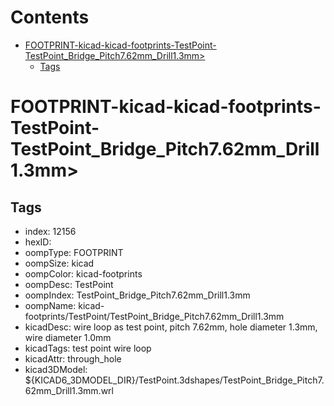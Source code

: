 



Contents
========

* [FOOTPRINT-kicad-kicad-footprints-TestPoint-TestPoint_Bridge_Pitch7.62mm_Drill1.3mm>](#footprint-kicad-kicad-footprints-testpoint-testpoint_bridge_pitch762mm_drill13mm)
	* [Tags](#tags)

# FOOTPRINT-kicad-kicad-footprints-TestPoint-TestPoint_Bridge_Pitch7.62mm_Drill1.3mm>

## Tags

- index: 12156
- hexID: 
- oompType: FOOTPRINT
- oompSize: kicad
- oompColor: kicad-footprints
- oompDesc: TestPoint
- oompIndex: TestPoint_Bridge_Pitch7.62mm_Drill1.3mm
- oompName: kicad-footprints/TestPoint/TestPoint_Bridge_Pitch7.62mm_Drill1.3mm
- kicadDesc: wire loop as test point, pitch 7.62mm, hole diameter 1.3mm, wire diameter 1.0mm
- kicadTags: test point wire loop
- kicadAttr: through_hole
- kicad3DModel: ${KICAD6_3DMODEL_DIR}/TestPoint.3dshapes/TestPoint_Bridge_Pitch7.62mm_Drill1.3mm.wrl
